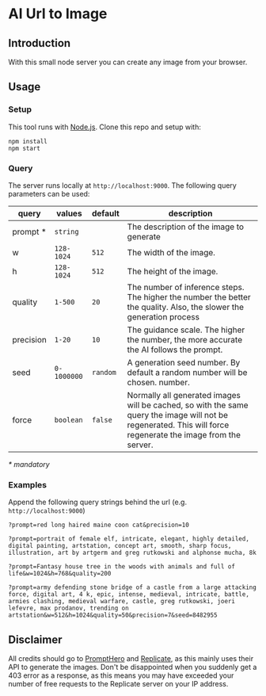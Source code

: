 # AI Url to Image

## Introduction

With this small node server you can create any image from your browser.

## Usage

### Setup

This tool runs with [Node.js](https://nodejs.org/en/). Clone this repo and setup with:

```
npm install
npm start
```

### Query

The server runs locally at `http://localhost:9000`. The following query parameters can be used:

| query     | values      | default  | description                                                                                                                                                   |
| --------- | ----------- | -------- | ------------------------------------------------------------------------------------------------------------------------------------------------------------- |
| prompt \* | `string`    |          | The description of the image to generate                                                                                                                      |
| w         | `128-1024`  | `512`    | The width of the image.                                                                                                                                       |
| h         | `128-1024`  | `512`    | The height of the image.                                                                                                                                      |
| quality   | `1-500`     | `20`     | The number of inference steps. The higher the number the better the quality. Also, the slower the generation process                                          |
| precision | `1-20`      | `10`     | The guidance scale. The higher the number, the more accurate the AI follows the prompt.                                                                       |
| seed      | `0-1000000` | `random` | A generation seed number. By default a random number will be chosen. number.                                                                                  |
| force     | `boolean`   | `false`  | Normally all generated images will be cached, so with the same query the image will not be regenerated. This will force regenerate the image from the server. |

_\* mandatory_

### Examples

Append the following query strings behind the url (e.g. `http://localhost:9000`)

`?prompt=red long haired maine coon cat&precision=10`

`?prompt=portrait of female elf, intricate, elegant, highly detailed, digital painting, artstation, concept art, smooth, sharp focus, illustration, art by artgerm and greg rutkowski and alphonse mucha, 8k`

`?prompt=Fantasy house tree in the woods with animals and full of life&w=1024&h=768&quality=200`

`?prompt=army defending stone bridge of a castle from a large attacking force, digital art, 4 k, epic, intense, medieval, intricate, battle, armies clashing, medieval warfare, castle, greg rutkowski, joeri lefevre, max prodanov, trending on artstation&w=512&h=1024&quality=50&precision=7&seed=8482955`

## Disclaimer

All credits should go to [PromptHero](https://prompthero.com/) and [Replicate](https://replicate.com/prompthero/openjourney), as this mainly uses their API to generate the images. Don't be disappointed when you suddenly get a 403 error as a response, as this means you may have exceeded your number of free requests to the Replicate server on your IP address.
